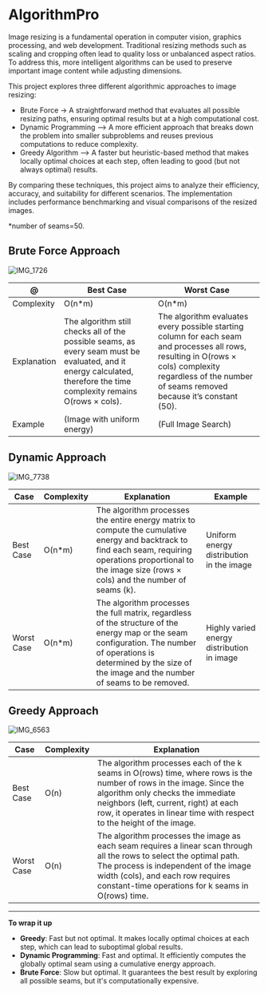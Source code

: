 # AlgorithmPro

Image resizing is a fundamental operation in computer vision, graphics processing, and web development. Traditional resizing methods such as scaling and cropping often lead to quality loss or unbalanced aspect ratios. To address this, more intelligent algorithms can be used to preserve important image content while adjusting dimensions.

This project explores three different algorithmic approaches to image resizing:

- Brute Force -> A straightforward method that evaluates all possible resizing paths, ensuring optimal results but at a high computational cost.
- Dynamic Programming –> A more efficient approach that breaks down the problem into smaller subproblems and reuses previous computations to reduce complexity.
- Greedy Algorithm –> A faster but heuristic-based method that makes locally optimal choices at each step, often leading to good (but not always optimal) results.

  
By comparing these techniques, this project aims to analyze their efficiency, accuracy, and suitability for different scenarios. The implementation includes performance benchmarking and visual comparisons of the resized images.

*number of seams=50.

## Brute Force Approach 
![IMG_1726](https://github.com/user-attachments/assets/85c2eb54-1e93-42ac-aade-2d62da0beb9c)


 
| @ |  Best Case   |   Worst Case  |
| ------------- | ------------- | ------------- |
|Complexity|     O(n*m)    |     O(n*m)    |
|Explanation|The algorithm still checks all of the possible seams, as every seam must be evaluated, and it energy calculated, therefore the time complexity remains O(rows × cols). | The algorithm evaluates every possible starting column for each seam and processes all rows, resulting in O(rows × cols) complexity regardless of the number of seams removed because it’s constant (50). |
|Example|(Image with uniform energy) |(Full Image Search) |


## Dynamic Approach 
![IMG_7738](https://github.com/user-attachments/assets/d706c39f-f123-4279-a379-cae6b42b6f21)


| Case        | Complexity | Explanation                                                                                                                                                                                                                 | Example                                    |
|-------------|------------|-----------------------------------------------------------------------------------------------------------------------------------------------------------------------------------------------------------------------------|--------------------------------------------|
| Best Case   | O(n\*m)     | The algorithm processes the entire energy matrix to compute the cumulative energy and backtrack to find each seam, requiring operations proportional to the image size (rows × cols) and the number of seams (k).         | Uniform energy distribution in the image   |
| Worst Case  | O(n\*m)     | The algorithm processes the full matrix, regardless of the structure of the energy map or the seam configuration. The number of operations is determined by the size of the image and the number of seams to be removed. | Highly varied energy distribution in image |

## Greedy Approach 
![IMG_6563](https://github.com/user-attachments/assets/1be0dbea-65fc-40da-9ad0-4cbbfa1b684c)


| Case        | Complexity | Explanation                                                                                                                                                                                                                 |
|-------------|------------|-----------------------------------------------------------------------------------------------------------------------------------------------------------------------------------------------------------------------------|
| Best Case   | O(n)       | The algorithm processes each of the k seams in O(rows) time, where rows is the number of rows in the image. Since the algorithm only checks the immediate neighbors (left, current, right) at each row, it operates in linear time with respect to the height of the image. |
| Worst Case  | O(n)       | The algorithm processes the image as each seam requires a linear scan through all the rows to select the optimal path. The process is independent of the image width (cols), and each row requires constant-time operations for k seams in O(rows) time.              |


-----
**To wrap it up**
- **Greedy**: Fast but not optimal. It makes locally optimal choices at each step, which can lead to suboptimal global results.
- **Dynamic Programming**: Fast and optimal. It efficiently computes the globally optimal seam using a cumulative energy approach.
- **Brute Force**: Slow but optimal. It guarantees the best result by exploring all possible seams, but it's computationally expensive.

